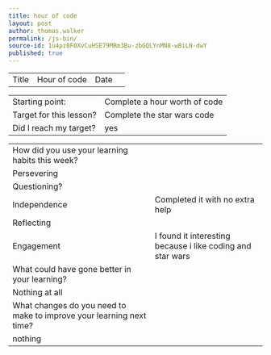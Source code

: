 ```yaml
---
title: hour of code
layout: post
author: thomas.walker
permalink: /js-bin/
source-id: 1u4pz8F0XvCuHSE79MRm3Bu-zbGQLYnMN8-wBiLN-dwY
published: true
---
```

<table>
  <tr>
    <td>Title</td>
    <td>Hour of code</td>
    <td>Date</td>
    <td></td>
  </tr>
</table>


<table>
  <tr>
    <td>Starting point:</td>
    <td>Complete a hour worth of code</td>
  </tr>
  <tr>
    <td>Target for this lesson?</td>
    <td>Complete the star wars code</td>
  </tr>
  <tr>
    <td>Did I reach my target? </td>
    <td>yes</td>
  </tr>
</table>


<table>
  <tr>
    <td>How did you use your learning habits this week?</td>
    <td></td>
  </tr>
  <tr>
    <td>Persevering</td>
    <td></td>
  </tr>
  <tr>
    <td>Questioning?</td>
    <td> </td>
  </tr>
  <tr>
    <td>Independence</td>
    <td>Completed it with no extra help</td>
  </tr>
  <tr>
    <td>Reflecting</td>
    <td></td>
  </tr>
  <tr>
    <td>Engagement</td>
    <td>I found it interesting because i like coding and star wars</td>
  </tr>
  <tr>
    <td>What could have gone better in your learning?</td>
    <td></td>
  </tr>
  <tr>
    <td>Nothing at all</td>
    <td></td>
  </tr>
  <tr>
    <td>What changes do you need to make to improve your learning next time?</td>
    <td></td>
  </tr>
  <tr>
    <td>nothing</td>
    <td></td>
  </tr>
</table>


